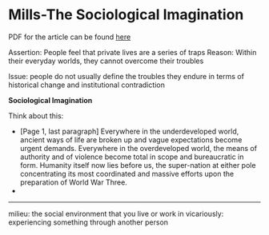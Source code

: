 # Mills-The Sociological Imagination

PDF for the article can be found [here](https://bpb-us-e2.wpmucdn.com/sites.middlebury.edu/dist/5/2398/files/2013/02/The-Promise.pdf)

Assertion: People feel that private lives are a series of traps
Reason: Within their everyday worlds, they cannot overcome their troubles

Issue: people do not usually define the troubles they endure in terms of historical change and institutional contradiction

**Sociological Imagination**


Think about this:
- [Page 1, last paragraph] Everywhere in the underdeveloped world, ancient ways of life are broken up and vague expectations become urgent demands. Everywhere in the overdeveloped world, the means of authority and of violence become total in scope and bureaucratic in form. Humanity itself now lies before us, the super-nation at either pole concentrating its most coordinated and massive efforts upon the preparation of World War Three.
- 




---

milieu: the social environment that you live or work in
vicariously: experiencing something through another person

